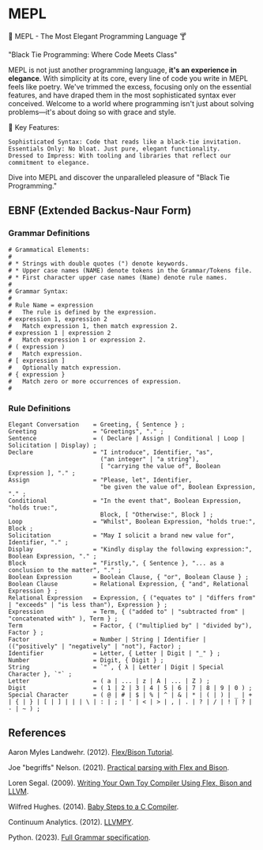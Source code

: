 # MEPL

🎩 MEPL - The Most Elegant Programming Language 🍸

"Black Tie Programming: Where Code Meets Class"

MEPL is not just another programming language, **it's an experience in elegance**. With simplicity at its core, every line of code you write in MEPL feels like poetry. We've trimmed the excess, focusing only on the essential features, and have draped them in the most sophisticated syntax ever conceived. Welcome to a world where programming isn't just about solving problems—it's about doing so with grace and style.

🔹 Key Features:

    Sophisticated Syntax: Code that reads like a black-tie invitation.
    Essentials Only: No bloat. Just pure, elegant functionality.
    Dressed to Impress: With tooling and libraries that reflect our commitment to elegance.

Dive into MEPL and discover the unparalleled pleasure of "Black Tie Programming."

## EBNF (Extended Backus-Naur Form)

### Grammar Definitions

```
# Grammatical Elements:
#
# * Strings with double quotes (") denote keywords.
# * Upper case names (NAME) denote tokens in the Grammar/Tokens file.
# * First character upper case names (Name) denote rule names.
#
# Grammar Syntax:
#
# Rule Name = expression
#   The rule is defined by the expression. 
# expression 1, expression 2
#   Match expression 1, then match expression 2.
# expression 1 | expression 2
#   Match expression 1 or expression 2.
# ( expression )
#   Match expression.
# [ expression ]
#   Optionally match expression.
# { expression }
#   Match zero or more occurrences of expression.
#
```

### Rule Definitions

```
Elegant Conversation    = Greeting, { Sentence } ;
Greeting                = "Greetings", "." ; 
Sentence                = ( Declare | Assign | Conditional | Loop | Solicitation | Display) ;
Declare                 = "I introduce", Identifier, "as", 
                          ("an integer" | "a string"), 
                          [ "carrying the value of", Boolean Expression ], "." ;
Assign                  = "Please, let", Identifier, 
                          "be given the value of", Boolean Expression, "." ;
Conditional             = "In the event that", Boolean Expression, "holds true:", 
                          Block, [ "Otherwise:", Block ] ;
Loop                    = "Whilst", Boolean Expression, "holds true:", Block ;
Solicitation            = "May I solicit a brand new value for", Identifier, "." ;
Display                 = "Kindly display the following expression:", Boolean Expression, "." ;
Block                   = "Firstly,", { Sentence }, "... as a conclusion to the matter", "." ;
Boolean Expression      = Boolean Clause, { "or", Boolean Clause } ;
Boolean Clause          = Relational Expression, { "and", Relational Expression } ;
Relational Expression   = Expression, { ("equates to" | "differs from" | "exceeds" | "is less than"), Expression } ;
Expression              = Term, { ("added to" | "subtracted from" | "concatenated with" ), Term } ;
Term                    = Factor, { ("multiplied by" | "divided by"), Factor } ;
Factor                  = Number | String | Identifier | (("positively" | "negatively" | "not"), Factor) ;
Identifier              = Letter, { Letter | Digit | "_" } ;
Number                  = Digit, { Digit } ;
String                  = `"`, { λ | Letter | Digit | Special Character }, `"` ;
Letter                  = ( a | ... | z | A | ... | Z ) ;
Digit                   = ( 1 | 2 | 3 | 4 | 5 | 6 | 7 | 8 | 9 | 0 ) ;
Special Character       = ( @ | # | $ | % | ^ | & | * | ( | ) | _ | + | { | } | [ | ] | | | \ | : | ; | ' | < | > | , | . | ? | / | ! | ? | - | ~ ) ;
```

## References

Aaron Myles Landwehr. (2012). [Flex/Bison Tutorial](https://www.capsl.udel.edu/courses/cpeg421/2012/slides/Tutorial-Flex_Bison.pdf).

Joe "begriffs" Nelson. (2021). [Practical parsing with Flex and Bison](https://begriffs.com/posts/2021-11-28-practical-parsing.html). 

Loren Segal. (2009). [Writing Your Own Toy Compiler Using Flex, Bison and LLVM](https://gnuu.org/2009/09/18/writing-your-own-toy-compiler/). 

Wilfred Hughes. (2014). [Baby Steps to a C Compiler](https://www.wilfred.me.uk/blog/2014/08/27/baby-steps-to-a-c-compiler/).

Continuum Analytics. (2012). [LLVMPY](https://www.llvmpy.org/).

Python. (2023). [Full Grammar specification](https://docs.python.org/3/reference/grammar.html).